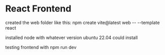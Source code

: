 # React Frontend

created the web folder like this:
npm create vite@latest web -- --template react

installed node with whatever version ubuntu 22.04 could install 

testing frontend with
npm run dev